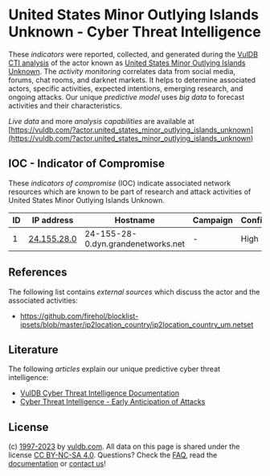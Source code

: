 # United States Minor Outlying Islands Unknown - Cyber Threat Intelligence

These _indicators_ were reported, collected, and generated during the [VulDB CTI analysis](https://vuldb.com/?kb.cti) of the actor known as [United States Minor Outlying Islands Unknown](https://vuldb.com/?actor.united_states_minor_outlying_islands_unknown). The _activity monitoring_ correlates data from social media, forums, chat rooms, and darknet markets. It helps to determine associated actors, specific activities, expected intentions, emerging research, and ongoing attacks. Our unique _predictive model_ uses _big data_ to forecast activities and their characteristics.

_Live data_ and more _analysis capabilities_ are available at [https://vuldb.com/?actor.united_states_minor_outlying_islands_unknown](https://vuldb.com/?actor.united_states_minor_outlying_islands_unknown)

## IOC - Indicator of Compromise

These _indicators of compromise_ (IOC) indicate associated network resources which are known to be part of research and attack activities of United States Minor Outlying Islands Unknown.

ID | IP address | Hostname | Campaign | Confidence
-- | ---------- | -------- | -------- | ----------
1 | [24.155.28.0](https://vuldb.com/?ip.24.155.28.0) | 24-155-28-0.dyn.grandenetworks.net | - | High

## References

The following list contains _external sources_ which discuss the actor and the associated activities:

* https://github.com/firehol/blocklist-ipsets/blob/master/ip2location_country/ip2location_country_um.netset

## Literature

The following _articles_ explain our unique predictive cyber threat intelligence:

* [VulDB Cyber Threat Intelligence Documentation](https://vuldb.com/?kb.cti)
* [Cyber Threat Intelligence - Early Anticipation of Attacks](https://www.scip.ch/en/?labs.20201022)

## License

(c) [1997-2023](https://vuldb.com/?kb.changelog) by [vuldb.com](https://vuldb.com/?kb.about). All data on this page is shared under the license [CC BY-NC-SA 4.0](https://creativecommons.org/licenses/by-nc-sa/4.0/). Questions? Check the [FAQ](https://vuldb.com/?kb.faq), read the [documentation](https://vuldb.com/?kb) or [contact us](https://vuldb.com/?contact)!
